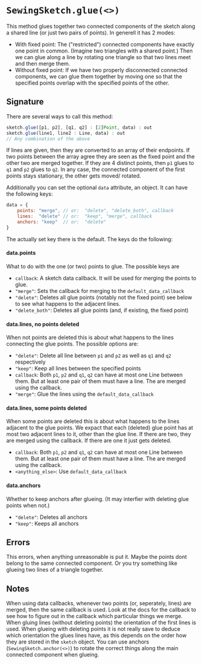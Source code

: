 # `SewingSketch.glue(<>)`

This method glues together two connected components of the sketch along a shared line (or just two pairs of points). In generell it has 2 modes:

- With fixed point: The ("restricted") connected components have exactly one point in common. (Imagine two triangles with a shared point.) Then we can glue along a line by rotating one triangle so that two lines meet and then merge them.
- Without fixed point: If we have two properly disconnected connected components, we can glue them together by moving one so that the specified points overlap with the specified points of the other.

## Signature
There are several ways to call this method:

```js
sketch.glue([p1, p2], [q1, q2] : [2]Point, data) : out
sketch.glue(line1, line2 : Line, data) : out
// Any combination of the above
```

If lines are given, then they are converted to an array of their endpoints.
If two points between the array agree they are seen as the fixed point and the other two are merged together. If they are 4 distinct points, then `p1` glues to `q1` and `p2` glues to `q2`.
In any case, the connected component of the first points stays stationary, the other gets moved/ rotated.

Additionally you can set the optional `data` attribute, an object. It can have the following keys:

```js
data = {
    points: "merge", // or:  "delete", "delete_both", callback
    lines:  "delete" // or:  "keep", "merge", callback
    anchors: "keep"  // or:  "delete"
}
```

The actually set key there is the default. The keys do the following:

#### data.points
What to do with the one (or two) points to glue. The possible keys are

- `callback`: A sketch data callback. It will be used for merging the points to glue.
- `"merge"`: Sets the callback for merging to the `default_data_callback`
- `"delete"`: Deletes all glue points (notably not the fixed point) see below to see what happens to the adjacent lines.
- `"delete_both"`: Deletes all glue points (and, if existing, the fixed point) 

#### data.lines, no points deleted
When not points are deleted this is about what happens to the lines connecting the glue points. The possible options are:

- `"delete"`: Delete all line between `p1` and `p2` as well as `q1` and `q2` respectively
- `"keep"`: Keep all lines between the specified points
- `callback`: Both `p1`, `p2` and `q1`, `q2` can have at most one Line between them. But at least one pair of them must have a line. The are merged using the callback.
- `"merge"`: Glue the lines using the `default_data_callback`

#### data.lines, some points deleted
When some points are deleted this is about what happens to the lines adjacent to the glue points. We expact that each (deleted) glue point has at most two adjacent lines to it, other than the glue line.
If there are two, they are merged using the callback. If there are one it just gets deleted.

- `callback`: Both `p1`, `p2` and `q1`, `q2` can have at most one Line between them. But at least one pair of them must have a line. The are merged using the callback.
- `<anything_else>`: Use `default_data_callback`

#### data.anchors
Whether to keep anchors after glueing. (It may interfier with deleting glue points when not.)

- `"delete"`: Deletes all anchors
- `"keep"`: Keeps all anchors

## Errors
This errors, when anything unreasonable is put it. Maybe the points dont belong to the same connected component. Or you try something like glueing two lines of a triangle together.

## Notes

When using data callbacks, whenever two points (or, seperately, lines) are merged, then the same callback is used. Look at the docs for the callback to see how to figure out in the callback which particular things we merge.
When gluing lines (without deleting points) the orientation of the first lines is used. When glueing with deleting points it is not really save to deduce which orientation the glues lines have, as this depends on the order how they are stored in the `sketch` object.
You can use anchors (`SewingSketch.anchor(<>)`) to rotate the correct things along the main connected component when glueing.